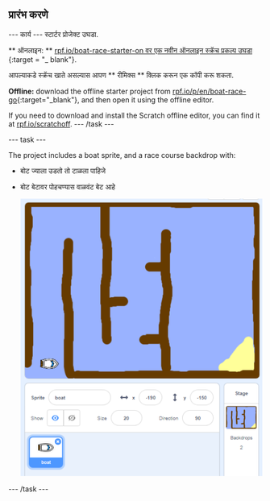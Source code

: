 ## प्रारंभ करणे

\--- कार्य \--- स्टार्टर प्रोजेक्ट उघडा.

** ऑनलाइन: ** [ rpf.io/boat-race-starter-on वर एक नवीन ऑनलाइन स्क्रॅच प्रकल्प उघडा ](http://rpf.io/boat-race-starter-on) {:target = "_ blank"}.

आपल्याकडे स्क्रॅच खाते असल्यास आपण ** रीमिक्स ** क्लिक करून एक कॉपी करू शकता.

**Offline:** download the offline starter project from [rpf.io/p/en/boat-race-go](http://rpf.io/p/en/boat-race-go){:target="_blank"}, and then open it using the offline editor.

If you need to download and install the Scratch offline editor, you can find it at [rpf.io/scratchoff](http://rpf.io/scratchoff). \--- /task \---

\--- task \---

The project includes a boat sprite, and a race course backdrop with:

- बोट ज्याला उडतो तो टाळला पाहिजे
- बोट बेटावर पोहचण्यास वाळवंट बेट आहे
    
    ![स्क्रीनशॉट](images/boat-starter.png)

\--- /task \---